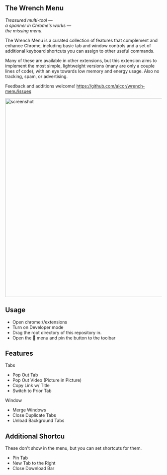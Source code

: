 ## The Wrench Menu

_Treasured multi-tool_ —  
_a spanner in Chrome's works_ —   
_the missing menu._



The Wrench Menu is a curated collection of features that complement and enhance Chrome, including basic tab and window controls and a set of additional keyboard shortcuts you can assign to other useful commands.

Many of these are available in other extensions, but this extension aims to implement the most simple, lightweight versions (many are only a couple lines of code), with an eye towards low memory and energy usage. Also no tracking, spam, or advertising. 

Feedback and additions welcome! https://github.com/alcor/wrench-menu/issues

<img width="640" alt="screenshot" src="https://user-images.githubusercontent.com/563095/118677153-e0e28200-b7b0-11eb-93ed-d058986ef904.png">


## Usage

- Open chrome://extensions
- Turn on Developer mode
- Drag the root directory of this repository in.
- Open the 🧩 menu and pin the button to the toolbar

## Features

Tabs
- Pop Out Tab
- Pop Out Video (Picture in Picture)
- Copy Link w/ Title
- Switch to Prior Tab

Window
- Merge Windows  
- Close Duplicate Tabs  
- Unload Background Tabs

## Additional Shortcu 
These don't show in the menu, but you can set shortcuts for them. 
- Pin Tab
- New Tab to the Right
- Close Download Bar
